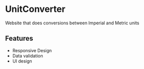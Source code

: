 # UnitConverter
Website that does conversions between Imperial and Metric units

## Features
- Responsive Design
- Data validation
- UI design